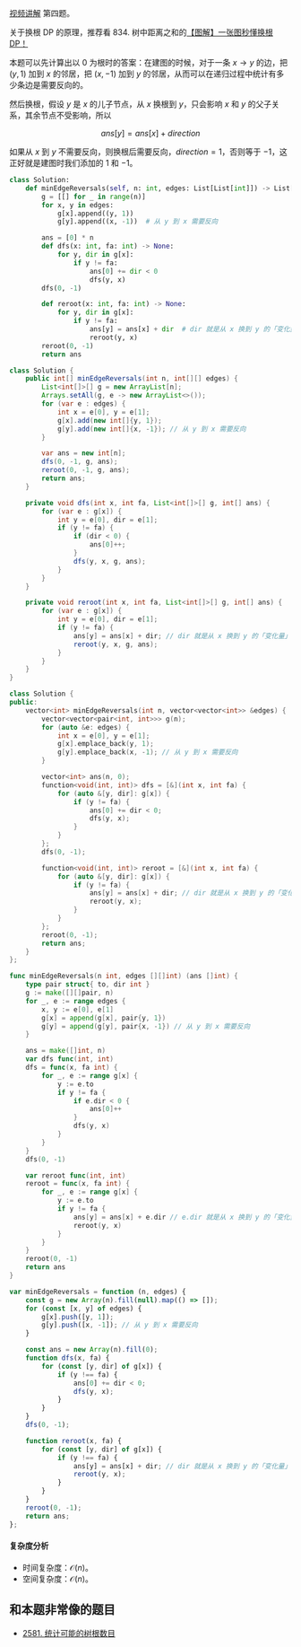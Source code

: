 [视频讲解](https://b23.tv/MRNaADm) 第四题。

关于换根 DP 的原理，推荐看 834. 树中距离之和的[【图解】一张图秒懂换根 DP！](https://leetcode.cn/problems/sum-of-distances-in-tree/solution/tu-jie-yi-zhang-tu-miao-dong-huan-gen-dp-6bgb/)

本题可以先计算出以 $0$ 为根时的答案：在建图的时候，对于一条 $x\rightarrow y$ 的边，把 $(y,1)$ 加到 $x$ 的邻居，把 $(x,-1)$ 加到 $y$ 的邻居，从而可以在递归过程中统计有多少条边是需要反向的。

然后换根，假设 $y$ 是 $x$ 的儿子节点，从 $x$ 换根到 $y$，只会影响 $x$ 和 $y$ 的父子关系，其余节点不受影响，所以

$$
\textit{ans}[y] = \textit{ans}[x] + \textit{direction}
$$

如果从 $x$ 到 $y$ 不需要反向，则换根后需要反向，$\textit{direction}=1$，否则等于 $-1$，这正好就是建图时我们添加的 $1$ 和 $-1$。

```py [sol-Python3]
class Solution:
    def minEdgeReversals(self, n: int, edges: List[List[int]]) -> List[int]:
        g = [[] for _ in range(n)]
        for x, y in edges:
            g[x].append((y, 1))
            g[y].append((x, -1))  # 从 y 到 x 需要反向

        ans = [0] * n
        def dfs(x: int, fa: int) -> None:
            for y, dir in g[x]:
                if y != fa:
                    ans[0] += dir < 0
                    dfs(y, x)
        dfs(0, -1)

        def reroot(x: int, fa: int) -> None:
            for y, dir in g[x]:
                if y != fa:
                    ans[y] = ans[x] + dir  # dir 就是从 x 换到 y 的「变化量」
                    reroot(y, x)
        reroot(0, -1)
        return ans
```

```java [sol-Java]
class Solution {
    public int[] minEdgeReversals(int n, int[][] edges) {
        List<int[]>[] g = new ArrayList[n];
        Arrays.setAll(g, e -> new ArrayList<>());
        for (var e : edges) {
            int x = e[0], y = e[1];
            g[x].add(new int[]{y, 1});
            g[y].add(new int[]{x, -1}); // 从 y 到 x 需要反向
        }

        var ans = new int[n];
        dfs(0, -1, g, ans);
        reroot(0, -1, g, ans);
        return ans;
    }

    private void dfs(int x, int fa, List<int[]>[] g, int[] ans) {
        for (var e : g[x]) {
            int y = e[0], dir = e[1];
            if (y != fa) {
                if (dir < 0) {
                    ans[0]++;
                }
                dfs(y, x, g, ans);
            }
        }
    }

    private void reroot(int x, int fa, List<int[]>[] g, int[] ans) {
        for (var e : g[x]) {
            int y = e[0], dir = e[1];
            if (y != fa) {
                ans[y] = ans[x] + dir; // dir 就是从 x 换到 y 的「变化量」
                reroot(y, x, g, ans);
            }
        }
    }
}
```

```cpp [sol-C++]
class Solution {
public:
    vector<int> minEdgeReversals(int n, vector<vector<int>> &edges) {
        vector<vector<pair<int, int>>> g(n);
        for (auto &e: edges) {
            int x = e[0], y = e[1];
            g[x].emplace_back(y, 1);
            g[y].emplace_back(x, -1); // 从 y 到 x 需要反向
        }

        vector<int> ans(n, 0);
        function<void(int, int)> dfs = [&](int x, int fa) {
            for (auto &[y, dir]: g[x]) {
                if (y != fa) {
                    ans[0] += dir < 0;
                    dfs(y, x);
                }
            }
        };
        dfs(0, -1);

        function<void(int, int)> reroot = [&](int x, int fa) {
            for (auto &[y, dir]: g[x]) {
                if (y != fa) {
                    ans[y] = ans[x] + dir; // dir 就是从 x 换到 y 的「变化量」
                    reroot(y, x);
                }
            }
        };
        reroot(0, -1);
        return ans;
    }
};
```

```go [sol-Go]
func minEdgeReversals(n int, edges [][]int) (ans []int) {
	type pair struct{ to, dir int }
	g := make([][]pair, n)
	for _, e := range edges {
		x, y := e[0], e[1]
		g[x] = append(g[x], pair{y, 1})
		g[y] = append(g[y], pair{x, -1}) // 从 y 到 x 需要反向
	}

	ans = make([]int, n)
	var dfs func(int, int)
	dfs = func(x, fa int) {
		for _, e := range g[x] {
			y := e.to
			if y != fa {
				if e.dir < 0 {
					ans[0]++
				}
				dfs(y, x)
			}
		}
	}
	dfs(0, -1)

	var reroot func(int, int)
	reroot = func(x, fa int) {
		for _, e := range g[x] {
			y := e.to
			if y != fa {
				ans[y] = ans[x] + e.dir // e.dir 就是从 x 换到 y 的「变化量」
				reroot(y, x)
			}
		}
	}
	reroot(0, -1)
	return ans
}
```

```js [sol-JavaScript]
var minEdgeReversals = function (n, edges) {
    const g = new Array(n).fill(null).map(() => []);
    for (const [x, y] of edges) {
        g[x].push([y, 1]);
        g[y].push([x, -1]); // 从 y 到 x 需要反向
    }

    const ans = new Array(n).fill(0);
    function dfs(x, fa) {
        for (const [y, dir] of g[x]) {
            if (y !== fa) {
                ans[0] += dir < 0;
                dfs(y, x);
            }
        }
    }
    dfs(0, -1);

    function reroot(x, fa) {
        for (const [y, dir] of g[x]) {
            if (y !== fa) {
                ans[y] = ans[x] + dir; // dir 就是从 x 换到 y 的「变化量」
                reroot(y, x);
            }
        }
    }
    reroot(0, -1);
    return ans;
};
```

#### 复杂度分析

- 时间复杂度：$\mathcal{O}(n)$。
- 空间复杂度：$\mathcal{O}(n)$。

## 和本题非常像的题目

- [2581. 统计可能的树根数目](https://leetcode.cn/problems/count-number-of-possible-root-nodes/)
